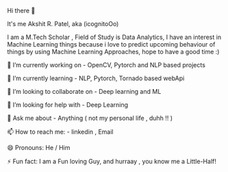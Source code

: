 Hi there 👋

It's me Akshit R. Patel, aka (icognitoOo) 

I am a M.Tech Scholar , Field of Study is Data Analytics, I have an interest in Machine Learning things because i love to predict upcoming behaviour of things by using Machine Learning Approaches, hope to have a good time :)

🔭 I’m currently working on - OpenCV, Pytorch and NLP based projects

🌱 I’m currently learning - NLP, Pytorch, Tornado based webApi

👯 I’m looking to collaborate on - Deep learning and ML

🤔 I’m looking for help with - Deep Learning

💬 Ask me about - Anything ( not my personal life , duhh !! )

📫 How to reach me: - linkedin , Email

😄 Pronouns: He / Him

⚡ Fun fact: I am a Fun loving Guy, and hurraay , you know me a Little-Half!

